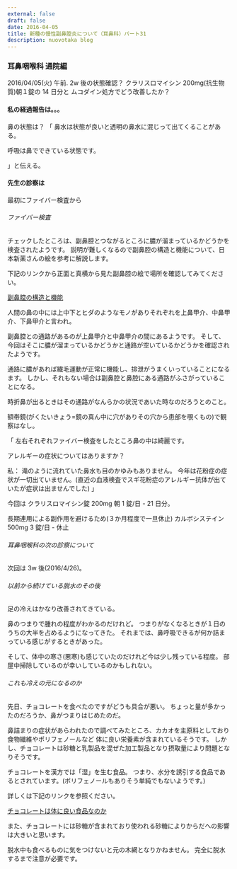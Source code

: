 ```yaml
---
external: false
draft: false
date: 2016-04-05
title: 新種の慢性副鼻腔炎について（耳鼻科）パート31
description: nuovotaka blog
---
```


### 耳鼻咽喉科 通院編

2016/04/05(火) 午前.
2w 後の状態確認？
クラリスロマイシン 200mg(抗生物質)朝１錠の 14 日分と
ムコダイン処方でどう改善したか？

#### 私の経過報告は。。。

鼻の状態は？
「
鼻水は状態が良いと透明の鼻水に混じって出てくることがある。

呼吸は鼻でできている状態です。

」と伝える。

#### 先生の診察は

最初にファイバー検査から

###### ファイバー検査

チェックしたところは、副鼻腔とつながるところに膿が溜まっているかどうかを検査されたようです。
説明が難しくなるので副鼻腔の構造と機能について、日本新薬さんの絵を参考に解説します。

下記のリンクから正面と真横から見た副鼻腔の絵で場所を確認してみてください。

[副鼻腔の構造と機能](http://www.nippon-shinyaku.co.jp/healthy/hanazumari/contents_1.html)

人間の鼻の中には上中下とヒダのようなモノがありそれぞれを上鼻甲介、中鼻甲介、下鼻甲介と言われ。

副鼻腔との通路があるのが上鼻甲介と中鼻甲介の間にあるようです。
そして、今回はそこに膿が溜まっているかどうかと通路が空いているかどうかを確認されたようです。

通路に膿があれば繊毛運動が正常に機能し、排泄がうまくいっていることになるます。
しかし、それもない場合は副鼻腔と鼻腔にある通路がふさがっていることになる。

時折鼻が出るときはその通路がなんらかの状況であいた時なのだろうとのこと。

額帯鏡(がくたいきょう=鏡の真ん中に穴がありその穴から患部を覗くもの)で観察はなし。

「
左右それぞれファイバー検査をしたところ鼻の中は綺麗です。

アレルギーの症状についてはありますか？

私： 滝のように流れていた鼻水も目のかゆみもありません。
今年は花粉症の症状が一切出ていません。(直近の血液検査でスギ花粉症のアレルギー抗体が出ていたが症状は出ませんでした)
」

今回は
クラリスロマイシン錠 200mg 朝 1 錠/日 - 21 日分。

長期連用による副作用を避けるため(３か月程度で一旦休止)
カルボシステイン 500mg 3 錠/日 - 休止

###### 耳鼻咽喉科の次の診察について

次回は 3w 後(2016/4/26)。

###### 以前から続けている脱水のその後

足の冷えはかなり改善されてきている。

鼻のつまりで腫れの程度がわかるのだけれど。
つまりがなくなるときが１日のうちの大半を占めるようになってきた。
それまでは、鼻呼吸できるが何か詰まっている感じがするときがあった。

そして、体中の寒さ(悪寒)も感じていたのだけれど今は少し残っている程度。
部屋中掃除しているのが幸いしているのかもしれない。

###### これも冷えの元になるのか

先日、チョコレートを食べたのですがどうも具合が悪い。
ちょっと量が多かったのだろうか、鼻がつまりはじめたのだ。

鼻詰まりの症状があらわれたので調べてみたところ、カカオを主原料としており食物繊維やポリフェノールなど
体に良い栄養素が含まれているそうです。
しかし、チョコレートは砂糖と乳製品を混ぜた加工製品となり摂取量により問題となりそうです。

チョコレートを漢方では「湿」を生む食品。
つまり、水分を誘引する食品であるとされています。(ポリフェノールもありそう単純でもないようです。)

詳しくは下記のリンクを参照ください。

[チョコレートは体に良い食品なのか](http://yorozukanpo.com/contents/seikatsu/item000650.php)

また、チョコレートには砂糖が含まれており使われる砂糖によりからだへの影響は大きいと思います。

脱水中も食べるものに気をつけないと元の木網となりかねません。
完全に脱水するまで注意が必要です。
